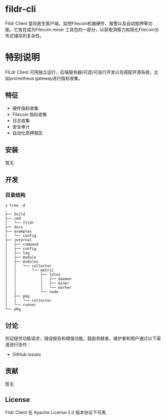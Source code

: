 # fildr-cli
FIldr Client 星际医生客户端，监控Filecoin机器硬件、报警以及自动抵押等功能。它皆在成为Filecoin miner  工具包的一部分，以获取洞察力和简化Filecoin分布式储存的复杂性。

# 特别说明

FILdr Client 可用独立运行，后端服务器(可选)可自行开发以及搭配开源系统，比如prometheus gateway进行指标收集。

## 特征

- 硬件指标收集
- Filecoin 指标收集
- 日志收集
- 安全审计
- 自动化质押扇区

## 安装

暂无

## 开发

### 目录结构

```
❯ tree -d
.
├── build
├── cmd
│   └── fildr
├── docs
├── examples
│   └── config
├── internal
│   ├── command
│   ├── config
│   ├── log
│   ├── module
│   ├── modules
│   │   └── collector
│   │       └── metric
│   │           ├── lotus
│   │           │   ├── daemon
│   │           │   ├── miner
│   │           │   └── worker
│   │           └── node
│   ├── pkg
│   │   └── collector
│   └── runner
└── pkg 
```

## 讨论

欢迎提供功能请求，错误报告和增强功能。鼓励贡献者，维护者和用户通过以下渠道进行协作：

- GitHub issues

## 贡献

暂无

## License

Fildr Client 在 Apache License 2.0 版本协议下可用.
